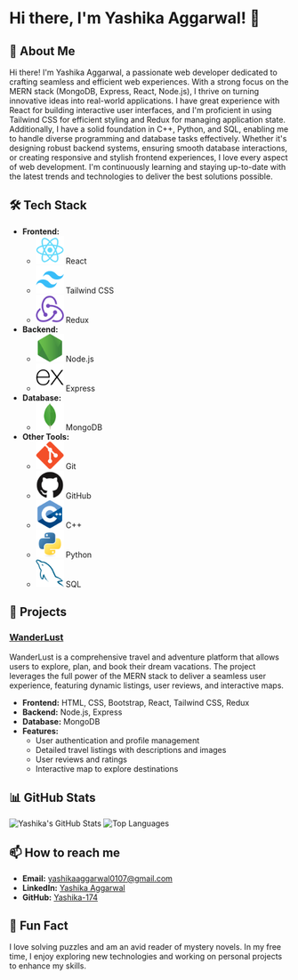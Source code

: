 # Hi there, I'm Yashika Aggarwal! 👋

## 💫 About Me
Hi there! I'm Yashika Aggarwal, a passionate web developer dedicated to crafting seamless and efficient web experiences. With a strong focus on the MERN stack (MongoDB, Express, React, Node.js), I thrive on turning innovative ideas into real-world applications. I have great experience with React for building interactive user interfaces, and I'm proficient in using Tailwind CSS for efficient styling and Redux for managing application state. Additionally, I have a solid foundation in C++, Python, and SQL, enabling me to handle diverse programming and database tasks effectively. Whether it's designing robust backend systems, ensuring smooth database interactions, or creating responsive and stylish frontend experiences, I love every aspect of web development. I'm continuously learning and staying up-to-date with the latest trends and technologies to deliver the best solutions possible.

## 🛠️ Tech Stack
- **Frontend:** 
  - <img src="https://raw.githubusercontent.com/devicons/devicon/master/icons/react/react-original.svg" alt="React" width="50" height="50"> React
  - <img src="https://raw.githubusercontent.com/devicons/devicon/master/icons/tailwindcss/tailwindcss-plain.svg" alt="Tailwind CSS" width="50" height="50"> Tailwind CSS
  - <img src="https://raw.githubusercontent.com/devicons/devicon/master/icons/redux/redux-original.svg" alt="Redux" width="50" height="50"> Redux
- **Backend:** 
  - <img src="https://raw.githubusercontent.com/devicons/devicon/master/icons/nodejs/nodejs-original.svg" alt="Node.js" width="50" height="50"> Node.js
  - <img src="https://raw.githubusercontent.com/devicons/devicon/master/icons/express/express-original.svg" alt="Express" width="50" height="50"> Express
- **Database:** 
  - <img src="https://raw.githubusercontent.com/devicons/devicon/master/icons/mongodb/mongodb-original.svg" alt="MongoDB" width="50" height="50"> MongoDB
- **Other Tools:**
  - <img src="https://raw.githubusercontent.com/devicons/devicon/master/icons/git/git-original.svg" alt="Git" width="50" height="50"> Git
  - <img src="https://raw.githubusercontent.com/devicons/devicon/master/icons/github/github-original.svg" alt="GitHub" width="50" height="50"> GitHub
  - <img src="https://raw.githubusercontent.com/devicons/devicon/master/icons/cplusplus/cplusplus-original.svg" alt="C++" width="50" height="50"> C++
  - <img src="https://raw.githubusercontent.com/devicons/devicon/master/icons/python/python-original.svg" alt="Python" width="50" height="50"> Python
  - <img src="https://raw.githubusercontent.com/devicons/devicon/master/icons/mysql/mysql-original.svg" alt="SQL" width="50" height="50"> SQL

## 🚀 Projects
### [WanderLust](https://wanderlust-project-main.onrender.com/listings)
WanderLust is a comprehensive travel and adventure platform that allows users to explore, plan, and book their dream vacations. The project leverages the full power of the MERN stack to deliver a seamless user experience, featuring dynamic listings, user reviews, and interactive maps.

- **Frontend:** HTML, CSS, Bootstrap, React, Tailwind CSS, Redux
- **Backend:** Node.js, Express
- **Database:** MongoDB
- **Features:**
  - User authentication and profile management
  - Detailed travel listings with descriptions and images
  - User reviews and ratings
  - Interactive map to explore destinations

## 📊 GitHub Stats
![Yashika's GitHub Stats](https://github-readme-stats.vercel.app/api?username=Yashika-174&show_icons=true&theme=radical)
![Top Languages](https://github-readme-stats.vercel.app/api/top-langs/?username=Yashika-174&layout=compact&theme=radical)

## 📫 How to reach me
- **Email:** [yashikaaggarwal0107@gmail.com](mailto:yashikaaggarwal0107@gmail.com)
- **LinkedIn:** [Yashika Aggarwal](https://www.linkedin.com/in/yashika-aggarwal-a577a1273)
- **GitHub:** [Yashika-174](https://github.com/Yashika-174)

## 🌟 Fun Fact
I love solving puzzles and am an avid reader of mystery novels. In my free time, I enjoy exploring new technologies and working on personal projects to enhance my skills.
